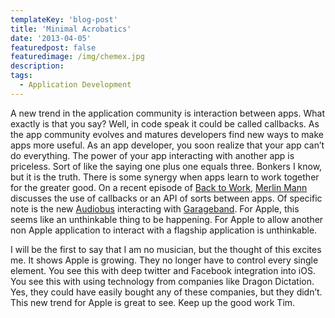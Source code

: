 ```yaml
---
templateKey: 'blog-post'
title: 'Minimal Acrobatics'
date: '2013-04-05'
featuredpost: false
featuredimage: /img/chemex.jpg
description:
tags:
  - Application Development
---
```


A new trend in the application community is interaction between apps. What exactly is that you say? Well, in code speak it could be called callbacks. As the app community evolves and matures developers find new ways to make apps more useful. As an app developer, you soon realize that your app can’t do everything. The power of your app interacting with another app is priceless. Sort of like the saying one plus one equals three. Bonkers I know, but it is the truth. There is some synergy when apps learn to work together for the greater good. On a recent episode of [Back to Work](http://5by5.tv/b2w/113), [Merlin Mann](http://www.merlinmann.com/) discusses the use of callbacks or an API of sorts between apps. Of specific note is the new [Audiobus](http://audiob.us) interacting with [Garageband](http://www.apple.com/apps/garageband/). For Apple, this seems like an unthinkable thing to be happening. For Apple to allow another non Apple application to interact with a flagship application is unthinkable.

I will be the first to say that I am no musician, but the thought of this excites me. It shows Apple is growing. They no longer have to control every single element. You see this with deep twitter and Facebook integration into iOS. You see this with using technology from companies like Dragon Dictation. Yes, they could have easily bought any of these companies, but they didn’t. This new trend for Apple is great to see. Keep up the good work Tim.
